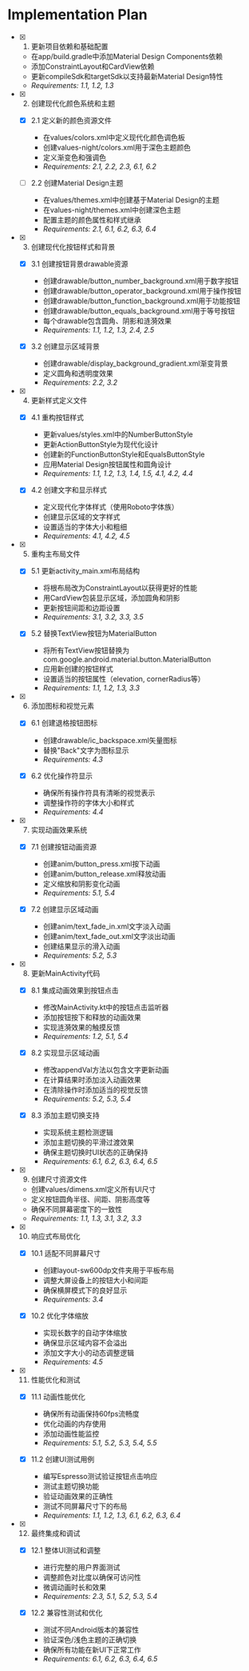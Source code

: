 # Implementation Plan

- [x] 1. 更新项目依赖和基础配置
  - 在app/build.gradle中添加Material Design Components依赖
  - 添加ConstraintLayout和CardView依赖
  - 更新compileSdk和targetSdk以支持最新Material Design特性
  - _Requirements: 1.1, 1.2, 1.3_

- [x] 2. 创建现代化颜色系统和主题
  - [x] 2.1 定义新的颜色资源文件
    - 在values/colors.xml中定义现代化颜色调色板
    - 创建values-night/colors.xml用于深色主题颜色
    - 定义渐变色和强调色
    - _Requirements: 2.1, 2.2, 2.3, 6.1, 6.2_

  - [ ] 2.2 创建Material Design主题
    - 在values/themes.xml中创建基于Material Design的主题
    - 在values-night/themes.xml中创建深色主题
    - 配置主题的颜色属性和样式继承
    - _Requirements: 2.1, 6.1, 6.2, 6.3, 6.4_

- [x] 3. 创建现代化按钮样式和背景
  - [x] 3.1 创建按钮背景drawable资源
    - 创建drawable/button_number_background.xml用于数字按钮
    - 创建drawable/button_operator_background.xml用于操作按钮
    - 创建drawable/button_function_background.xml用于功能按钮
    - 创建drawable/button_equals_background.xml用于等号按钮
    - 每个drawable包含圆角、阴影和涟漪效果
    - _Requirements: 1.1, 1.2, 1.3, 2.4, 2.5_

  - [x] 3.2 创建显示区域背景
    - 创建drawable/display_background_gradient.xml渐变背景
    - 定义圆角和透明度效果
    - _Requirements: 2.2, 3.2_

- [x] 4. 更新样式定义文件
  - [x] 4.1 重构按钮样式
    - 更新values/styles.xml中的NumberButtonStyle
    - 更新ActionButtonStyle为现代化设计
    - 创建新的FunctionButtonStyle和EqualsButtonStyle
    - 应用Material Design按钮属性和圆角设计
    - _Requirements: 1.1, 1.2, 1.3, 1.4, 1.5, 4.1, 4.2, 4.4_

  - [x] 4.2 创建文字和显示样式
    - 定义现代化字体样式（使用Roboto字体族）
    - 创建显示区域的文字样式
    - 设置适当的字体大小和粗细
    - _Requirements: 4.1, 4.2, 4.5_

- [x] 5. 重构主布局文件
  - [x] 5.1 更新activity_main.xml布局结构
    - 将根布局改为ConstraintLayout以获得更好的性能
    - 用CardView包装显示区域，添加圆角和阴影
    - 更新按钮间距和边距设置
    - _Requirements: 3.1, 3.2, 3.3, 3.5_

  - [x] 5.2 替换TextView按钮为MaterialButton
    - 将所有TextView按钮替换为com.google.android.material.button.MaterialButton
    - 应用新创建的按钮样式
    - 设置适当的按钮属性（elevation, cornerRadius等）
    - _Requirements: 1.1, 1.2, 1.3, 3.3_

- [x] 6. 添加图标和视觉元素
  - [x] 6.1 创建退格按钮图标
    - 创建drawable/ic_backspace.xml矢量图标
    - 替换"Back"文字为图标显示
    - _Requirements: 4.3_

  - [x] 6.2 优化操作符显示
    - 确保所有操作符具有清晰的视觉表示
    - 调整操作符的字体大小和样式
    - _Requirements: 4.4_

- [x] 7. 实现动画效果系统
  - [x] 7.1 创建按钮动画资源
    - 创建anim/button_press.xml按下动画
    - 创建anim/button_release.xml释放动画
    - 定义缩放和阴影变化动画
    - _Requirements: 5.1, 5.4_

  - [x] 7.2 创建显示区域动画
    - 创建anim/text_fade_in.xml文字淡入动画
    - 创建anim/text_fade_out.xml文字淡出动画
    - 创建结果显示的滑入动画
    - _Requirements: 5.2, 5.3_

- [x] 8. 更新MainActivity代码
  - [x] 8.1 集成动画效果到按钮点击
    - 修改MainActivity.kt中的按钮点击监听器
    - 添加按钮按下和释放的动画效果
    - 实现涟漪效果的触摸反馈
    - _Requirements: 1.2, 5.1, 5.4_

  - [x] 8.2 实现显示区域动画
    - 修改appendVal方法以包含文字更新动画
    - 在计算结果时添加淡入动画效果
    - 在清除操作时添加适当的视觉反馈
    - _Requirements: 5.2, 5.3, 5.4_

  - [x] 8.3 添加主题切换支持
    - 实现系统主题检测逻辑
    - 添加主题切换的平滑过渡效果
    - 确保主题切换时UI状态的正确保持
    - _Requirements: 6.1, 6.2, 6.3, 6.4, 6.5_

- [x] 9. 创建尺寸资源文件
  - 创建values/dimens.xml定义所有UI尺寸
  - 定义按钮圆角半径、间距、阴影高度等
  - 确保不同屏幕密度下的一致性
  - _Requirements: 1.1, 1.3, 3.1, 3.2, 3.3_

- [x] 10. 响应式布局优化
  - [x] 10.1 适配不同屏幕尺寸
    - 创建layout-sw600dp文件夹用于平板布局
    - 调整大屏设备上的按钮大小和间距
    - 确保横屏模式下的良好显示
    - _Requirements: 3.4_

  - [x] 10.2 优化字体缩放
    - 实现长数字的自动字体缩放
    - 确保显示区域内容不会溢出
    - 添加文字大小的动态调整逻辑
    - _Requirements: 4.5_

- [x] 11. 性能优化和测试
  - [x] 11.1 动画性能优化
    - 确保所有动画保持60fps流畅度
    - 优化动画的内存使用
    - 添加动画性能监控
    - _Requirements: 5.1, 5.2, 5.3, 5.4, 5.5_

  - [x] 11.2 创建UI测试用例
    - 编写Espresso测试验证按钮点击响应
    - 测试主题切换功能
    - 验证动画效果的正确性
    - 测试不同屏幕尺寸下的布局
    - _Requirements: 1.1, 1.2, 1.3, 6.1, 6.2, 6.3, 6.4_

- [x] 12. 最终集成和调试
  - [x] 12.1 整体UI测试和调整
    - 进行完整的用户界面测试
    - 调整颜色对比度以确保可访问性
    - 微调动画时长和效果
    - _Requirements: 2.3, 5.1, 5.2, 5.3, 5.4_

  - [x] 12.2 兼容性测试和优化
    - 测试不同Android版本的兼容性
    - 验证深色/浅色主题的正确切换
    - 确保所有功能在新UI下正常工作
    - _Requirements: 6.1, 6.2, 6.3, 6.4, 6.5_